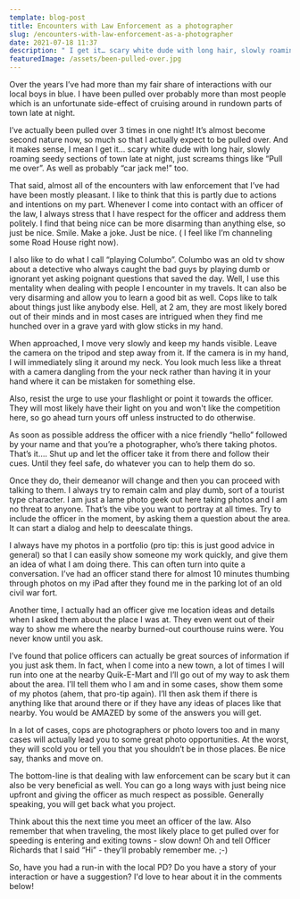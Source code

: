 ```yaml
---
template: blog-post
title: Encounters with Law Enforcement as a photographer
slug: /encounters-with-law-enforcement-as-a-photographer
date: 2021-07-18 11:37
description: " I get it… scary white dude with long hair, slowly roaming seedy sections of town late at night  "
featuredImage: /assets/been-pulled-over.jpg
---
```

Over the years I’ve had more than my fair share of interactions with our local boys in blue. I have been pulled over probably more than most people which is an unfortunate side-effect of cruising around in rundown parts of town late at night.

I’ve actually been pulled over 3 times in one night! It’s almost become second nature now, so much so that I actually expect to be pulled over. And it makes sense, I mean I get it… scary white dude with long hair, slowly roaming seedy sections of town late at night, just screams things like “Pull me over”. As well as probably “car jack me!” too.

 That said, almost all of the encounters with law enforcement that I’ve had have been mostly pleasant. I like to think that this is partly due to actions and intentions on my part. Whenever I come into contact with an officer of the law, I always stress that I have respect for the officer and address them politely. I find that being nice can be more disarming than anything else, so just be nice. Smile. Make a joke. Just be nice. ( I feel like I’m channeling some Road House right now).

I also like to do what I call “playing Columbo”. Columbo was an old tv show about a detective who always caught the bad guys by playing dumb or ignorant yet asking poignant questions that saved the day. Well, I use this mentality when dealing with people I encounter in my travels. It can also be very disarming and allow you to learn a good bit as well. Cops like to talk about things just like anybody else. Hell, at 2 am, they are most likely bored out of their minds and in most cases are intrigued when they find me hunched over in a grave yard with glow sticks in my hand. 

When approached, I move very slowly and keep my hands visible. Leave the camera on the tripod and step away from it. If the camera is in my hand, I will immediately sling it around my neck. You look much less like a threat with a camera dangling from the your neck rather than having it in your hand where it can be mistaken for something else.

Also, resist the urge to use your flashlight or point it towards the officer. They will most likely have their light on you and won't like the competition here, so go ahead turn yours off unless instructed to do otherwise. 

As soon as possible address the officer with a nice friendly “hello” followed by your name and that you’re a photographer, who’s there taking photos. That’s it…. Shut up and let the officer take it from there and follow their cues. Until they feel safe, do whatever you can to help them do so.

Once they do, their demeanor will change and then you can proceed with talking to them. I always try to remain calm and play dumb, sort of a tourist type character. I am just a lame photo geek out here taking photos and I am no threat to anyone. That’s the vibe you want to portray at all times. Try to include the officer in the moment, by asking them a question about the area. It can start a dialog and help to deescalate things. 

I always have my photos in a portfolio (pro tip: this is just good advice in general) so that I can easily show someone my work quickly, and give them an idea of what I am doing there. 
This can often turn into quite a conversation. I’ve had an officer stand there for almost 10 minutes thumbing through photos on my iPad after they found me in the parking lot of an old civil war fort. 

Another time, I actually had an officer give me location ideas and details when I asked them about the place I was at. They even went out of their way to show me where the nearby burned-out courthouse ruins were. You never know until you ask.

I’ve found that police officers can actually be great sources of information if you just ask them. In fact, when I come into a new town, a lot of times I will run into one at the nearby Quik-E-Mart and I’ll go out of my way to ask them about the area. I’ll tell them who I am and in some cases, show them some of my photos (ahem, that pro-tip again). I’ll then ask them if there is anything like that around there or if they have any ideas of places like that nearby. You would be AMAZED by some of the answers you will get.

In a lot of cases, cops are photographers or photo lovers too and in many cases will actually lead you to some great photo opportunities. At the worst, they will scold you or tell you that you shouldn’t be in those places. Be nice say, thanks and move on. 

The bottom-line is that dealing with law enforcement can be scary but it can also be very beneficial as well. You can go a long ways with just being nice upfront and giving the officer as much respect as possible. Generally speaking, you will get back what you project. 

Think about this the next time you meet an officer of the law. Also remember that when traveling, the most likely place to get pulled over for speeding is entering and exiting towns - slow down! 
Oh and tell Officer Richards that I said “Hi” - they’ll probably remember me.  ;-)

So, have you had a run-in with the local PD? Do you have a story of your interaction or have a suggestion? I'd love to hear about it in the comments below!